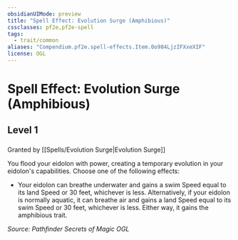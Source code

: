 ```yaml
---
obsidianUIMode: preview
title: "Spell Effect: Evolution Surge (Amphibious)"
cssclasses: pf2e,pf2e-spell
tags:
  - trait/common
aliases: "Compendium.pf2e.spell-effects.Item.0o984LjzIFXxeXIF"
license: OGL
---
```

# Spell Effect: Evolution Surge (Amphibious)
## Level 1
### 






Granted by [[Spells/Evolution Surge|Evolution Surge]]

You flood your eidolon with power, creating a temporary evolution in your eidolon's capabilities. Choose one of the following effects:

*   Your eidolon can breathe underwater and gains a swim Speed equal to its land Speed or 30 feet, whichever is less. Alternatively, if your eidolon is normally aquatic, it can breathe air and gains a land Speed equal to its swim Speed or 30 feet, whichever is less. Either way, it gains the amphibious trait.

*Source: Pathfinder Secrets of Magic*
*OGL*